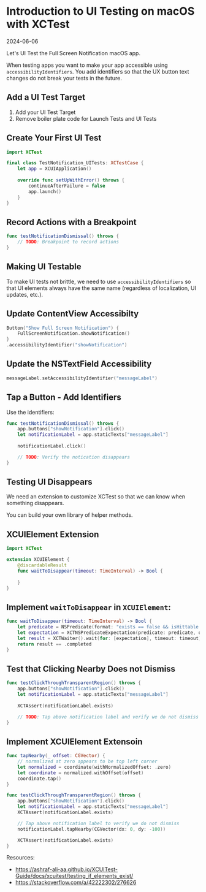 # Introduction to UI Testing on macOS with XCTest
2024-06-06

Let's UI Test the Full Screen Notification macOS app.

When testing apps you want to make your app accessible using `accessibilityIdentifiers`. You add identifiers so that the UX button text changes do not break your tests in the future.

## Add a UI Test Target

1. Add your UI Test Target
2. Remove boiler plate code for Launch Tests and UI Tests

## Create Your First UI Test

```swift
import XCTest

final class TestNotification_UITests: XCTestCase {
    let app = XCUIApplication()
    
    override func setUpWithError() throws {
        continueAfterFailure = false
        app.launch()
    }
}
```

## Record Actions with a Breakpoint

```swift
func testNotificationDismissal() throws {
    // TODO: Breakpoint to record actions
}
```

## Making UI Testable

To make UI tests not brittle, we need to use `accessibilityIdentifiers` so that UI elements always have the same name (regardless of localization, UI updates, etc.).

## Update ContentView Accessibilty

```swift
Button("Show Full Screen Notification") {
    FullScreenNotification.showNotification()
}
.accessibilityIdentifier("showNotification")
```

## Update the NSTextField Accessibility

```swift
messageLabel.setAccessibilityIdentifier("messageLabel")
```

## Tap a Button - Add Identifiers

Use the identifiers:

```swift
func testNotificationDismissal() throws {
    app.buttons["showNotification"].click()
    let notificationLabel = app.staticTexts["messageLabel"]
    
    notificationLabel.click()

	// TODO: Verify the notication disappears
}
```


## Testing UI Disappears

We need an extension to customize XCTest so that we can know when something disappears.

You can build your own library of helper methods.

## XCUIElement Extension

```swift
import XCTest

extension XCUIElement {
    @discardableResult
    func waitToDisappear(timeout: TimeInterval) -> Bool {
    
    }
}
```

## Implement `waitToDisappear` in `XCUIElement`:

```swift
func waitToDisappear(timeout: TimeInterval) -> Bool {
    let predicate = NSPredicate(format: "exists == false && isHittable == false")
    let expectation = XCTNSPredicateExpectation(predicate: predicate, object: self)
    let result = XCTWaiter().wait(for: [expectation], timeout: timeout)
    return result == .completed
}
```

## Test that Clicking Nearby Does not Dismiss

```swift
func testClickThroughTransparentRegion() throws {
    app.buttons["showNotification"].click()
    let notificationLabel = app.staticTexts["messageLabel"]
           
    XCTAssert(notificationLabel.exists)

    // TODO: Tap above notification label and verify we do not dismiss
}
```

## Implement XCUIElement Extensoin

```swift
func tapNearby(_ offset: CGVector) {
    // normalized at zero appears to be top left corner
    let normalized = coordinate(withNormalizedOffset: .zero)
    let coordinate = normalized.withOffset(offset)
    coordinate.tap()
}
```

```swift
func testClickThroughTransparentRegion() throws {
    app.buttons["showNotification"].click()
    let notificationLabel = app.staticTexts["messageLabel"]
    XCTAssert(notificationLabel.exists)

    // Tap above notification label to verify we do not dismiss
    notificationLabel.tapNearby(CGVector(dx: 0, dy: -100))

    XCTAssert(notificationLabel.exists)
}
```

Resources:
* https://ashraf-ali-aa.github.io/XCUITest-Guide/docs/xcuitest/testing_if_elements_exist/
* https://stackoverflow.com/a/42222302/276626
